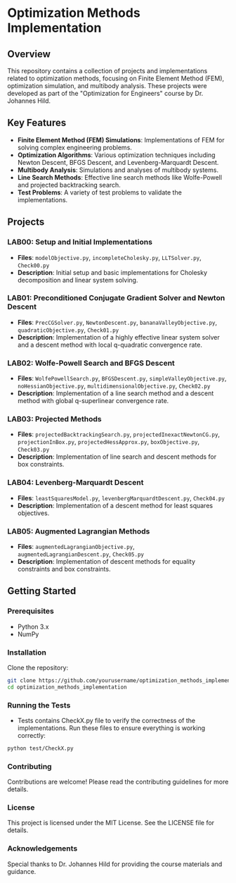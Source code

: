 # Optimization Methods Implementation

## Overview
This repository contains a collection of projects and implementations related to optimization methods, focusing on Finite Element Method (FEM), optimization simulation, and multibody analysis. These projects were developed as part of the "Optimization for Engineers" course by Dr. Johannes Hild.

## Key Features
- **Finite Element Method (FEM) Simulations**: Implementations of FEM for solving complex engineering problems.
- **Optimization Algorithms**: Various optimization techniques including Newton Descent, BFGS Descent, and Levenberg-Marquardt Descent.
- **Multibody Analysis**: Simulations and analyses of multibody systems.
- **Line Search Methods**: Effective line search methods like Wolfe-Powell and projected backtracking search.
- **Test Problems**: A variety of test problems to validate the implementations.

## Projects
### LAB00: Setup and Initial Implementations
- **Files**: `modelObjective.py`, `incompleteCholesky.py`, `LLTSolver.py`, `Check00.py`
- **Description**: Initial setup and basic implementations for Cholesky decomposition and linear system solving.

### LAB01: Preconditioned Conjugate Gradient Solver and Newton Descent
- **Files**: `PrecCGSolver.py`, `NewtonDescent.py`, `bananaValleyObjective.py`, `quadraticObjective.py`, `Check01.py`
- **Description**: Implementation of a highly effective linear system solver and a descent method with local q-quadratic convergence rate.

### LAB02: Wolfe-Powell Search and BFGS Descent
- **Files**: `WolfePowellSearch.py`, `BFGSDescent.py`, `simpleValleyObjective.py`, `noHessianObjective.py`, `multidimensionalObjective.py`, `Check02.py`
- **Description**: Implementation of a line search method and a descent method with global q-superlinear convergence rate.

### LAB03: Projected Methods
- **Files**: `projectedBacktrackingSearch.py`, `projectedInexactNewtonCG.py`, `projectionInBox.py`, `projectedHessApprox.py`, `boxObjective.py`, `Check03.py`
- **Description**: Implementation of line search and descent methods for box constraints.

### LAB04: Levenberg-Marquardt Descent
- **Files**: `leastSquaresModel.py`, `levenbergMarquardtDescent.py`, `Check04.py`
- **Description**: Implementation of a descent method for least squares objectives.

### LAB05: Augmented Lagrangian Methods
- **Files**: `augmentedLagrangianObjective.py`, `augmentedLagrangianDescent.py`, `Check05.py`
- **Description**: Implementation of descent methods for equality constraints and box constraints.

## Getting Started
### Prerequisites
- Python 3.x
- NumPy

### Installation
Clone the repository:
```sh
git clone https://github.com/yourusername/optimization_methods_implementation.git
cd optimization_methods_implementation
```

### Running the Tests
- Tests contains CheckX.py file to verify the correctness of the implementations. Run these files to ensure everything is working correctly:
```sh
python test/CheckX.py
```

### Contributing
Contributions are welcome! Please read the contributing guidelines for more details.

### License
This project is licensed under the MIT License. See the LICENSE file for details.

### Acknowledgements
Special thanks to Dr. Johannes Hild for providing the course materials and guidance.
